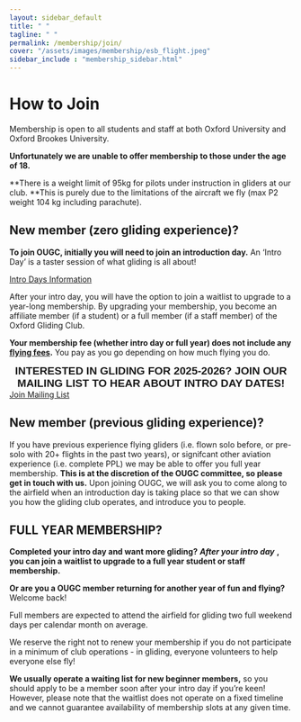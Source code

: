 ```yaml
---
layout: sidebar_default
title: " "
tagline: " "
permalink: /membership/join/
cover: "/assets/images/membership/esb_flight.jpeg"
sidebar_include : "membership_sidebar.html"
---
```


<title>Joining the Club - OUGC</title>

# How to Join
Membership is open to all students and staff at both Oxford University and Oxford Brookes University. 

**Unfortunately we are unable to offer membership to those under the age of 18.**  

**There is a weight limit of 95kg for pilots under instruction in gliders at our club. **This is purely due to the limitations of the aircraft we fly (max P2 weight 104 kg including parachute).

## New member (zero gliding experience)?
**To join OUGC, initially you will need to join an introduction day.** An ‘Intro Day’ is a taster session of what gliding is all about!  

<div class="home-button-wrapper">
  <a href="/introduction_days/key_information/" class="big-button">Intro Days Information</a>
</div>

After your intro day, you will have the option to join a waitlist to upgrade to a year-long membership. By upgrading your membership, you become an affiliate member (if a student) or a full member (if a staff member) of the Oxford Gliding Club.  

**Your membership fee (whether intro day or full year) does not include any [flying fees](/membership/fees/).** You pay as you go depending on how much flying you do.

<div style="text-align: center; font-family: 'Montserrat', sans-serif; font-weight: 700;font-size: 1.2rem">
    INTERESTED IN GLIDING FOR 2025-2026?
    JOIN OUR MAILING LIST TO HEAR ABOUT INTRO DAY DATES!
</div>

<div class="home-button-wrapper">
    <a href="/introduction_days/mailing_list/" class="big-button">Join Mailing List</a>
</div> 

<!-- <div class="home-button-wrapper">
  <a href="https://forms.gle/r7vCGwMiopgWtePF7" class="big-button">Join Mailing List</a>
</div> -->

## New member (previous gliding experience)?

If you have previous experience flying gliders (i.e. flown solo before, or pre-solo with 20+ flights in the past two years), or signifcant other aviation experience (i.e. complete PPL)  we may be able to offer you full year membership. **This is at the discretion of the OUGC committee, so please get in touch with us.** Upon joining OUGC, we will ask you to come along to the airfield when an introduction day is taking place so that we can show you how the gliding club operates, and introduce you to people.

## FULL YEAR MEMBERSHIP? 

**Completed your intro day and want more gliding?** **_After your intro day_** **, you can join a waitlist to upgrade to a full year student or staff membership.**

**Or are you a OUGC member returning for another year of fun and flying?** Welcome back!

Full members are expected to attend the airfield for gliding two full weekend days per calendar month on average. 

We reserve the right not to renew your membership if you do not participate in a minimum of club operations - in gliding, everyone volunteers to help everyone else fly!

**We usually operate a waiting list for new beginner members,** so you should apply to be a member soon after your intro day if you’re keen! However, please note that the waitlist does not operate on a fixed timeline and we cannot guarantee availability of membership slots at any given time.

<!-- 
<div style="text-align: center; font-family: 'Montserrat', sans-serif; font-weight: 700;font-size: 1.2rem">
    TO JOIN OUGC AS A FULL YEAR MEMBER
</div>

<div class="home-button-wrapper">
  <a href="https://forms.gle/jCnv3v9Yw5ZaXLJd9" class="big-button">Membership application form</a>
</div>

1. Complete the online membership application form above **only after you’ve completed your intro day.**

2. Our membership secretary will email you to confirm your membership place (or advise that you are on the waiting list). 

3. Our membership secretary will also email you some additional paperwork and payment details. Pay for your membership via bank transfer. 

4. Then the membership secretary will inform you that your membership has been activated.

5. That’s it! The airfield is open every weekend: if you want to fly, make sure you turn up at 8.30am and help to set up! As this is a club everyone volunteers. It is expected everyone helps out on the ground, so when it’s your turn to fly everyone else will help you. 

-->
